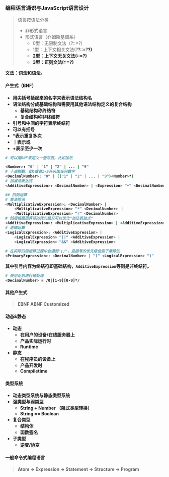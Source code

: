 ### 编程语言通识与JavaScript语言设计

> 语言按语法分类
>
> - 非形式语言
> - 形式语言（乔姆斯基谱系）
>   - 0型：无限制文法（?::=?）
>   - 1型：上下文相关文法(?<A>?::=?<B>?)
>   - 2型：上下文无关文法(<A>::=?)
>   - 3型：正则文法(<A>::=<A>?)

文法：词法和语法。

#### 产生式（BNF）

- 用尖括号括起来的名字来表示语法结构名
- 语法结构分成基础结构和需要用其他语法结构定义的复合结构
  - 基础结构称终结符
  - 复合结构称非终结符
- 引号和中间的字符表示终结符
- 可以有括号
- *表示重复多次
- ｜表示或
- +表示至少一次

```bash
# 可以用BNF来定义一些东西，比如加法

<Number>: "0" | "1" | "2" | ... | "9"
# 十进制数，即0或者1-9开头加任何数字
<DecimalNumber>: "0" | (("1" | "2" | ... | "9")<Number>*)
# 加减法表达式
<AdditiveExpression>: <DecimalNumber> | <Expression> "+" <DecimalNumber> ｜ <Expression> "-" <DecimalNumber>

## 四则运算
# 乘法除法
<MultiplicativeExpression>: <DecimalNumber> | 
	<MultiplicativeExpression> "*" <DecimalNumber> ｜ 
	<MultiplicativeExpression> "/" <DecimalNumber>
# 然后根据运算符的优先级又可以优化“加法表达式”
<AdditiveExpression>: <MultiplicativeExpression> | <AdditiveExpression> "+" <MultiplicativeExpression> ｜ <AdditiveExpression> "-" <MultiplicativeExpression>
# 逻辑运算
<LogicalExpression>: <AdditiveExpression> | 
	<LogicalExpression> "||" <AdditiveExpression> | 
	<LogicalExpression> "&&" <AdditiveExpression>
	
# 在实际四则运算过程中会遇到"()"，且括号的优先级会高于乘除法
<PrimaryExpression>: <DecimalNumber> | "(" <LogicalExpression> ")"
```

​	其中引号内容为终结符即基础结构，`AdditiveExpression`等则是非终结符。

```bash
# 使用正则进行预处理
<DecimalNumber> = /0|[1-9][0-9]*/
```

#### 其他产生式

> EBNF ABNF Customized

#### 动态&静态

- 动态
  - 在用户的设备/在线服务器上
  - 产品实际运行时
  - Runtime
- 静态
  - 在程序员的设备上
  - 产品开发时
  - Compiletime

#### 类型系统

- 动态类型系统与静态类型系统
- 强类型与弱类型
  - String + Number （隐式类型转换）
  - String == Boolean
- 复合类型
  - 结构体
  - 函数签名
- 子类型
  - 逆变/协变

#### 一般命令式编程语言

>  Atom -> Expression -> Statement -> Structure -> Program